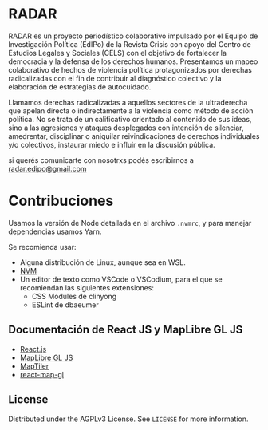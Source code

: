 
RADAR
==
RADAR es un proyecto periodístico colaborativo impulsado por el Equipo de Investigación Política (EdIPo) de la Revista Crisis con apoyo del Centro de Estudios Legales y Sociales (CELS) con el objetivo de fortalecer la democracia y la defensa de los derechos humanos. Presentamos un mapeo colaborativo de hechos de violencia política protagonizados por derechas radicalizadas con el fin de contribuir al diagnóstico colectivo y la elaboración de estrategias de autocuidado.

Llamamos derechas radicalizadas a aquellos sectores de la ultraderecha que apelan directa o indirectamente a la violencia como método de acción política. No se trata de un calificativo orientado al contenido de sus ideas, sino a las agresiones y ataques desplegados con intención de silenciar, amedrentar, disciplinar o aniquilar reivindicaciones de derechos individuales y/o colectivos, instaurar miedo e influir en la discusión pública.

si querés comunicarte con nosotrxs podés escribirnos a radar.edipo@gmail.com

# Contribuciones

Usamos la versión de Node detallada en el archivo `.nvmrc`, y para manejar dependencias usamos Yarn.

Se recomienda usar:

- Alguna distribución de Linux, aunque sea en WSL.
- [NVM](https://github.com/nvm-sh/nvm)
- Un editor de texto como VSCode o VSCodium, para el que se recomiendan las siguientes extensiones:
    - CSS Modules de clinyong
    - ESLint de dbaeumer 


## Documentación de React JS y MapLibre GL JS

* [React.js](https://reactjs.org/)
* [MapLibre GL JS](https://maplibre.org/)
* [MapTiler](https://www.maptiler.com/)
* [react-map-gl](https://visgl.github.io/react-map-gl/docs/get-started)


## License

Distributed under the AGPLv3 License. See `LICENSE` for more information.
